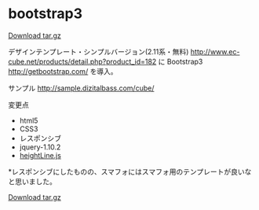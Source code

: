 bootstrap3
====

<a href="https://github.com/noboo/test/archive/master.tar.gz"
                 class="minibutton sidebar-button"
                 title="Download this repository as a tar.gz file"
                 rel="nofollow">
                <span class="octicon octicon-cloud-download"></span>
                Download tar.gz
              </a>
              
              
デザインテンプレート・シンプルバージョン(2.11系・無料)
http://www.ec-cube.net/products/detail.php?product_id=182
に
Bootstrap3
http://getbootstrap.com/
を導入。


サンプル http://sample.dizitalbass.com/cube/

変更点
<ul>
<li>html5
<li>CSS3
<li>レスポンシブ
<li>jquery-1.10.2
<li><a href="https://github.com/to-r/jquery.heightLine.js">heightLine.js</a>
</ul>

*レスポンシブにしたものの、スマフォにはスマフォ用のテンプレートが良いなと思いました。



<a href="https://github.com/noboo/test/archive/master.tar.gz"
                 class="minibutton sidebar-button"
                 title="Download this repository as a tar.gz file"
                 rel="nofollow">
                <span class="octicon octicon-cloud-download"></span>
                Download tar.gz
              </a>

